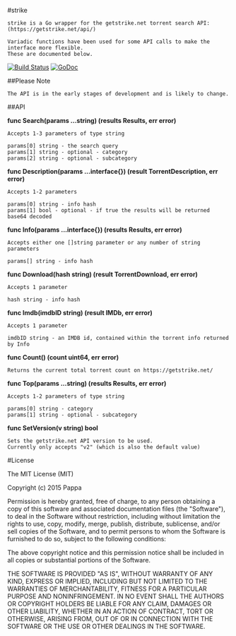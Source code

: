 #strike

    strike is a Go wrapper for the getstrike.net torrent search API: (https://getstrike.net/api/)

    Variadic functions have been used for some API calls to make the interface more flexible.
    These are documented below.

[![Build Status](https://travis-ci.org/Pappa/strike.png)](https://travis-ci.org/Pappa/strike) [![GoDoc](https://godoc.org/github.com/Pappa/strike?status.svg)](https://godoc.org/github.com/Pappa/strike)

##Please Note

    The API is in the early stages of development and is likely to change.

##API

**func Search(params ...string) (results Results, err error)**

    Accepts 1-3 parameters of type string

    params[0] string - the search query
    params[1] string - optional - category
    params[2] string - optional - subcategory

**func Description(params ...interface{}) (result TorrentDescription, err error)**

    Accepts 1-2 parameters

    params[0] string - info hash
    params[1] bool - optional - if true the results will be returned base64 decoded

**func Info(params ...interface{}) (results Results, err error)**

    Accepts either one []string parameter or any number of string parameters

    params[] string - info hash

**func Download(hash string) (result TorrentDownload, err error)**

    Accepts 1 parameter

    hash string - info hash

**func Imdb(imdbID string) (result IMDb, err error)**

    Accepts 1 parameter

    imdbID string - an IMDB id, contained within the torrent info returned by Info

**func Count() (count uint64, err error)**

    Returns the current total torrent count on https://getstrike.net/

**func Top(params ...string) (results Results, err error)**

    Accepts 1-2 parameters of type string

    params[0] string - category
    params[1] string - optional - subcategory

**func SetVersion(v string) bool**

    Sets the getstrike.net API version to be used. 
    Currently only accepts "v2" (which is also the default value)

#License

The MIT License (MIT)

Copyright (c) 2015 Pappa

Permission is hereby granted, free of charge, to any person obtaining a copy
of this software and associated documentation files (the "Software"), to deal
in the Software without restriction, including without limitation the rights
to use, copy, modify, merge, publish, distribute, sublicense, and/or sell
copies of the Software, and to permit persons to whom the Software is
furnished to do so, subject to the following conditions:

The above copyright notice and this permission notice shall be included in all
copies or substantial portions of the Software.

THE SOFTWARE IS PROVIDED "AS IS", WITHOUT WARRANTY OF ANY KIND, EXPRESS OR
IMPLIED, INCLUDING BUT NOT LIMITED TO THE WARRANTIES OF MERCHANTABILITY,
FITNESS FOR A PARTICULAR PURPOSE AND NONINFRINGEMENT. IN NO EVENT SHALL THE
AUTHORS OR COPYRIGHT HOLDERS BE LIABLE FOR ANY CLAIM, DAMAGES OR OTHER
LIABILITY, WHETHER IN AN ACTION OF CONTRACT, TORT OR OTHERWISE, ARISING FROM,
OUT OF OR IN CONNECTION WITH THE SOFTWARE OR THE USE OR OTHER DEALINGS IN THE
SOFTWARE.
